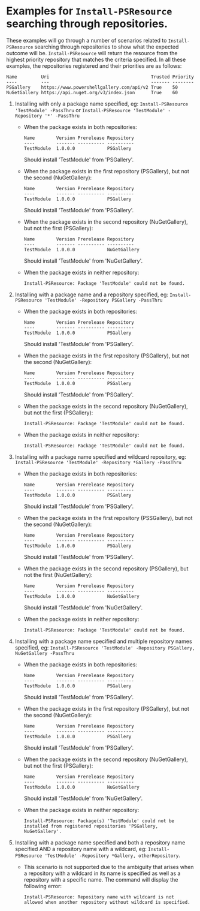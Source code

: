 
# Examples for `Install-PSResource` searching through repositories.

These examples will go through a number of scenarios related to `Install-PSResource` searching through repositories to show what the expected outcome will be. `Install-PSResource` will return the resource from the highest priority repository that matches the criteria specified.
In all these examples, the repositories registered and their priorities are as follows:

```
Name         Uri                                      Trusted Priority
----         ---                                      ------- --------
PSGallery    https://www.powershellgallery.com/api/v2 True    50
NuGetGallery https://api.nuget.org/v3/index.json      True    60
```

1) Installing with only a package name specified, eg: `Install-PSResource 'TestModule' -PassThru` or `Install-PSResource 'TestModule' -Repository '*' -PassThru`
    * When the package exists in both repositories:
        ```
        Name        Version Prerelease Repository
        ----        ------- ---------- ----------
        TestModule  1.0.0.0            PSGallery 
        ```
       Should install 'TestModule' from 'PSGallery'.
       
    * When the package exists in the first repository (PSGallery), but not the second (NuGetGallery):
        ```
        Name        Version Prerelease Repository
        ----        ------- ---------- ----------
        TestModule  1.0.0.0            PSGallery 
        ```
        Should install 'TestModule' from 'PSGallery'.

    * When the package exists in the second repository (NuGetGallery), but not the first (PSGallery):
        ```
        Name        Version Prerelease Repository
        ----        ------- ---------- ----------
        TestModule  1.0.0.0            NuGetGallery 
        ```
        Should install 'TestModule' from 'NuGetGallery'.

    * When the package exists in neither repository:
        ```
        Install-PSResource: Package 'TestModule' could not be found.
        ```
2) Installing with a package name and a repository specified, eg: `Install-PSResource 'TestModule' -Repository PSGallery -PassThru`

    * When the package exists in both repositories:
        ```
        Name        Version Prerelease Repository
        ----        ------- ---------- ----------
        TestModule  1.0.0.0            PSGallery 
        ```
        Should install 'TestModule' from 'PSGallery'.

    * When the package exists in the first repository (PSGallery), but not the second (NuGetGallery):
        ```
        Name        Version Prerelease Repository
        ----        ------- ---------- ----------
        TestModule  1.0.0.0            PSGallery 
        ```
        Should install 'TestModule' from 'PSGallery'.
        
    * When the package exists in the second repository (NuGetGallery), but not the first (PSGallery):
        ```
        Install-PSResource: Package 'TestModule' could not be found.
        ```
    * When the package exists in neither repository:
        ```
        Install-PSResource: Package 'TestModule' could not be found.
        ```
        
3) Installing with a package name specified and wildcard repository, eg: `Install-PSResource 'TestModule' -Repository *Gallery -PassThru`
    * When the package exists in both repositories:
        ```
        Name        Version Prerelease Repository
        ----        ------- ---------- ----------
        TestModule  1.0.0.0            PSGallery 
        ```
        Should install 'TestModule' from 'PSGallery'.
        
    * When the package exists in the first repository (PSSGallery), but not the second (NuGetGallery):
        ```
        Name        Version Prerelease Repository
        ----        ------- ---------- ----------
        TestModule  1.0.0.0            PSGallery 
        ```
        Should install 'TestModule' from 'PSGallery'.
        
    * When the package exists in the second repository (PSGallery), but not the first (NuGetGallery):
        ```
        Name        Version Prerelease Repository
        ----        ------- ---------- ----------
        TestModule  1.0.0.0            NuGetGallery 
        ```
        Should install 'TestModule' from 'NuGetGallery'.
        
    * When the package exists in neither repository:
        ```
        Install-PSResource: Package 'TestModule' could not be found.
        ```
        
4) Installing with a package name specified and multiple repository names specified, eg: `Install-PSResource 'TestModule' -Repository PSGallery, NuGetGallery -PassThru`

    * When the package exists in both repositories:
        ```
        Name        Version Prerelease Repository
        ----        ------- ---------- ----------
        TestModule  1.0.0.0            PSGallery 
        ```
        Should install 'TestModule' from 'PSGallery'.
        
    * When the package exists in the first repository (PSGallery), but not the second (NuGetGallery):
        ```
        Name        Version Prerelease Repository
        ----        ------- ---------- ----------
        TestModule  1.0.0.0            PSGallery 
        ```
        Should install 'TestModule' from 'PSGallery'.
        
    * When the package exists in the second repository (NuGetGallery), but not the first (PSGallery):
        ```
        Name        Version Prerelease Repository
        ----        ------- ---------- ----------
        TestModule  1.0.0.0            NuGetGallery 
        ```
        Should install 'TestModule' from 'NuGetGallery'.
        
    * When the package exists in neither repository:
        ```
        Install-PSResource: Package(s) 'TestModule' could not be installed from registered repositories 'PSGallery, NuGetGallery'.
        ```
        
5) Installing with a package name specified and both a repository name specified AND a repository name with a wildcard, eg: `Install-PSResource 'TestModule' -Repository *Gallery, otherRepository`.
    * This scenario is not supported due to the ambiguity that arises when a repository with a wildcard in its name is specified as well as a repository with a specific name. The command will display the following error:
        ```
        Install-PSResource: Repository name with wildcard is not allowed when another repository without wildcard is specified.
        ```